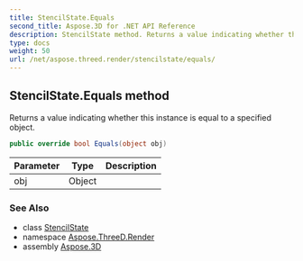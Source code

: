```yaml
---
title: StencilState.Equals
second_title: Aspose.3D for .NET API Reference
description: StencilState method. Returns a value indicating whether this instance is equal to a specified object
type: docs
weight: 50
url: /net/aspose.threed.render/stencilstate/equals/
---
```

## StencilState.Equals method

Returns a value indicating whether this instance is equal to a specified object.

```csharp
public override bool Equals(object obj)
```

| Parameter | Type | Description |
| --- | --- | --- |
| obj | Object |  |

### See Also

* class [StencilState](../)
* namespace [Aspose.ThreeD.Render](../../stencilstate/)
* assembly [Aspose.3D](../../../)


